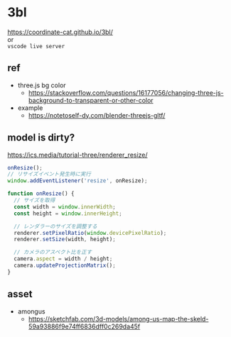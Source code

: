 # 3bl

https://coordinate-cat.github.io/3bl/  
or  
`vscode live server`

## ref
- three.js bg color
  - https://stackoverflow.com/questions/16177056/changing-three-js-background-to-transparent-or-other-color
- example
  - https://notetoself-dy.com/blender-threejs-gltf/

## model is dirty?
https://ics.media/tutorial-three/renderer_resize/

```javascript
onResize();
// リサイズイベント発生時に実行
window.addEventListener('resize', onResize);

function onResize() {
  // サイズを取得
  const width = window.innerWidth;
  const height = window.innerHeight;

  // レンダラーのサイズを調整する
  renderer.setPixelRatio(window.devicePixelRatio);
  renderer.setSize(width, height);

  // カメラのアスペクト比を正す
  camera.aspect = width / height;
  camera.updateProjectionMatrix();
}
```


## asset
- amongus
  - https://sketchfab.com/3d-models/among-us-map-the-skeld-59a93886f9e74ff6836dff0c269da45f